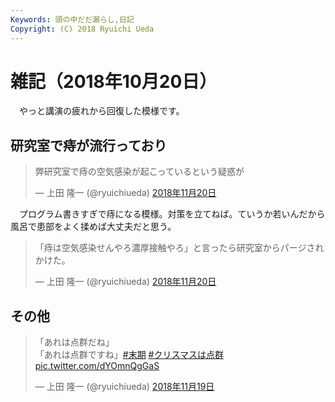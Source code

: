 ```yaml
---
Keywords: 頭の中だだ漏らし,日記
Copyright: (C) 2018 Ryuichi Ueda
---
```


# 雑記（2018年10月20日）

　やっと講演の疲れから回復した模様です。

## 研究室で痔が流行っており

<blockquote class="twitter-tweet" data-lang="ja"><p lang="ja" dir="ltr">弊研究室で痔の空気感染が起こっているという疑惑が</p>&mdash; 上田 隆一 (@ryuichiueda) <a href="https://twitter.com/ryuichiueda/status/1064772769827540992?ref_src=twsrc%5Etfw">2018年11月20日</a></blockquote>

　プログラム書きすぎで痔になる模様。対策を立てねば。ていうか若いんだから風呂で患部をよく揉めば大丈夫だと思う。

<blockquote class="twitter-tweet" data-lang="ja"><p lang="ja" dir="ltr">「痔は空気感染せんやろ濃厚接触やろ」と言ったら研究室からパージされかけた。</p>&mdash; 上田 隆一 (@ryuichiueda) <a href="https://twitter.com/ryuichiueda/status/1064795137602019328?ref_src=twsrc%5Etfw">2018年11月20日</a></blockquote>

## その他


<blockquote class="twitter-tweet" data-lang="ja"><p lang="ja" dir="ltr">「あれは点群だね」<br>「あれは点群ですね」<a href="https://twitter.com/hashtag/%E6%9C%AB%E6%9C%9F?src=hash&amp;ref_src=twsrc%5Etfw">#末期</a> <a href="https://twitter.com/hashtag/%E3%82%AF%E3%83%AA%E3%82%B9%E3%83%9E%E3%82%B9%E3%81%AF%E7%82%B9%E7%BE%A4?src=hash&amp;ref_src=twsrc%5Etfw">#クリスマスは点群</a> <a href="https://t.co/dYOmnQgGaS">pic.twitter.com/dYOmnQgGaS</a></p>&mdash; 上田 隆一 (@ryuichiueda) <a href="https://twitter.com/ryuichiueda/status/1064434817821884417?ref_src=twsrc%5Etfw">2018年11月19日</a></blockquote>
<script async src="https://platform.twitter.com/widgets.js" charset="utf-8"></script>

